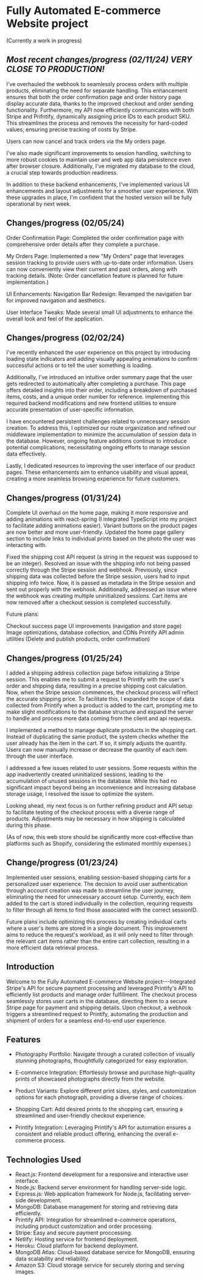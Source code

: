 Fully Automated E-commerce Website project
============================================

(Currently a work in progress)

**_Most recent changes/progress (02/11/24) VERY CLOSE TO PRODUCTION!_**
--------
I've overhauled the webhook to seamlessly process orders with multiple products, eliminating the need for separate handling. This enhancement ensures that both the order confirmation page and order history page display accurate data, thanks to the improved checkout and order sending functionality. Furthermore, my API now efficiently communicates with both Stripe and Prifntify, dynamically assigning price IDs to each product SKU. This streamlines the process and removes the necessity for hard-coded values, ensuring precise tracking of costs by Stripe.

Users can now cancel and track orders via the My orders page.

I've also made significant improvements to session handling, switching to more robust cookies to maintain user and web app data persistence even after browser closure. Additionally, I've migrated my database to the cloud, a crucial step towards production readiness.

In addition to these backend enhancements, I've implemented various UI enhancements and layout adjustments for a smoother user experience. With these upgrades in place, I'm confident that the hosted version will be fully operational by next week.

Changes/progress (02/05/24)
--------
Order Confirmation Page: Completed the order confirmation page with comprehensive order details after they complete a purchase.

My Orders Page: Implemented a new "My Orders" page that leverages session tracking to provide users with up-to-date order information. Users can now conveniently view their current and past orders, along with tracking details. (Note: Order cancellation feature is planned for future implementation.)

UI Enhancements:
Navigation Bar Redesign: Revamped the navigation bar for improved navigation and aesthetics.

User Interface Tweaks: Made several small UI adjustments to enhance the overall look and feel of the application.

Changes/progress (02/02/24)
--------
I've recently enhanced the user experience on this project by introducing loading state indicators and adding visually appealing animations to confirm successful actions or to tell the user something is loading.

Additionally, I've introduced an intuitive order summary page that the user gets redirected to automatically after completing a purchase. This page offers detailed insights into their order, including a breakdown of purchased items, costs, and a unique order number for reference. implementing this required backend modifications and new frontend utilities to ensure accurate presentation of user-specific information.

I have encountered persistent challenges related to unnecessary session creation. To address this, I optimized our route organization and refined our middleware implementation to minimize the accumulation of session data in the database. However, ongoing feature additions continue to introduce potential complications, necessitating ongoing efforts to manage session data effectively.

Lastly, I dedicated resources to improving the user interface of our product pages. These enhancements aim to enhance usability and visual appeal, creating a more seamless browsing experience for future customers.

Changes/progress (01/31/24)
--------
Complete UI overhaul on the home page, making it more responsive and adding animations with react-spring (I integrated TypeScript into my project to facilitate adding animations easier). Variant buttons on the product pages are now better and more user-friendly. Updated the home page gallery section to include links to individual prints based on the photo the user was interacting with.

Fixed the shipping cost API request (a string in the request was supposed to be an integer). Resolved an issue with the shipping info not being passed correctly through the Stripe session and webhook. Previously, since shipping data was collected before the Stripe session, users had to input shipping info twice. Now, it is passed as metadata in the Stripe session and sent out properly with the webhook. Additionally, addressed an issue where the webhook was creating multiple uninitialized sessions. Cart items are now removed after a checkout session is completed successfully.

Future plans:

Checkout success page
UI improvements (navigation and store page)
Image optimizations, database collection, and CDNs
Printify API admin utilities (Delete and publish products, order confirmation)



Changes/progress (01/25/24)
--------
I added a shipping address collection page before initializing a Stripe session. This enables me to submit a request to Printify with the user's order and shipping data, resulting in a precise shipping cost calculation. Now, when the Stripe session commences, the checkout process will reflect the accurate shipping price. To facilitate this, I expanded the scope of data collected from Printify when a product is added to the cart, prompting me to make slight modifications to the database structure and expand the server to handle and process more data coming from the client and api requests. 

I implemented a method to manage duplicate products in the shopping cart. Instead of duplicating the same product, the system checks whether the user already has the item in the cart. If so, it simply adjusts the quantity. Users can now manually increase or decrease the quantity of each item through the user interface.

I addressed a few issues related to user sessions. Some requests within the app inadvertently created uninitialized sessions, leading to the accumulation of unused sessions in the database. While this had no significant impact beyond being an inconvenience and increasing database storage usage, I resolved the issue to optimize the system.

Looking ahead, my next focus is on further refining product and API setup to facilitate testing of the checkout process with a diverse range of products. Adjustments may be necessary in how shipping is calculated during this phase.

(As of now, this web store should be significantly more cost-effective than platforms such as Shopify, considering the estimated monthly expenses.)


Change/progress (01/23/24)
--------
Implemented user sessions, enabling session-based shopping carts for a personalized user experience. The decision to avoid user authentication through account creation was made to streamline the user journey, eliminating the need for unnecessary account setup. Currently, each item added to the cart is stored individually in the collection, requiring requests to filter through all items to find those associated with the correct sessionID.

Future plans include optimizing this process by creating individual carts where a user's items are stored in a single document. This improvement aims to reduce the request's workload, as it will only need to filter through the relevant cart items rather than the entire cart collection, resulting in a more efficient data retrieval process.

Introduction
------------

Welcome to the Fully Automated E-commerce Website project---Integrated Stripe's API for secure payment processing and leveraged Printify's API to efficiently list products and manage order fulfillment. The checkout process seamlessly stores user carts in the database, directing them to a secure Stripe page for payment and shipping details. Upon checkout, a webhook triggers a streamlined request to Printify, automating the production and shipment of orders for a seamless end-to-end user experience.


Features
--------

-   Photography Portfolio: Navigate through a curated collection of visually stunning photographs, thoughtfully categorized for easy exploration.

-   E-commerce Integration: Effortlessly browse and purchase high-quality prints of showcased photographs directly from the website.

-   Product Variants: Explore different print sizes, styles, and customization options for each photograph, providing a diverse range of choices.

-   Shopping Cart: Add desired prints to the shopping cart, ensuring a streamlined and user-friendly checkout experience.

-   Printify Integration: Leveraging Printify's API for automation ensures a consistent and reliable product offering, enhancing the overall e-commerce process.

Technologies Used
-----------------

-   React.js: Frontend development for a responsive and interactive user interface.
-   Node.js: Backend server environment for handling server-side logic.
-   Express.js: Web application framework for Node.js, facilitating server-side development.
-   MongoDB: Database management for storing and retrieving data efficiently.
-   Printify API: Integration for streamlined e-commerce operations, including product customization and order processing.
-   Stripe: Easy and secure payment proccessing.
-   Netlify: Hosting service for frontend deployment.
-   Heroku: Cloud platform for backend deployment.
-   MongoDB Atlas: Cloud-based database service for MongoDB, ensuring data scalability and reliability.
-   Amazon S3: Cloud storage service for securely storing and serving images.